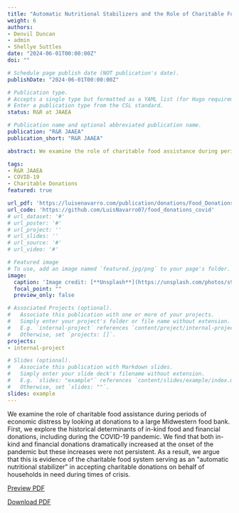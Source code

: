 ```yaml
---
title: "Automatic Nutritional Stabilizers and the Role of Charitable Food Assistance during Times of Crisis"
weight: 6
authors:
- Denvil Duncan
- admin
- Shellye Suttles
date: "2024-06-01T00:00:00Z"
doi: ""

# Schedule page publish date (NOT publication's date).
publishDate: "2024-06-01T00:00:00Z"

# Publication type.
# Accepts a single type but formatted as a YAML list (for Hugo requirements).
# Enter a publication type from the CSL standard.
status: R&R at JAAEA 

# Publication name and optional abbreviated publication name.
publication: "R&R JAAEA"
publication_short: "R&R JAAEA"

abstract: We examine the role of charitable food assistance during periods of economic distress by looking at donations to a large Midwestern food bank. First, we explore the historical determinants of in-kind food and financial donations, including during the COVID-19 pandemic. We find that both in-kind and financial donations dramatically increased at the onset of the pandemic but these increases were not persistent. As a result, we argue that this is evidence of the charitable food system serving as an "automatic nutritional stabilizer" in accepting charitable donations on behalf of households in need during times of crisis.

tags:
- R&R JAAEA
- COVID-19
- Charitable Donations
featured: true

url_pdf: 'https://luisenavarro.com/publication/donations/Food_Donations_Manuscript.pdf'
url_code: 'https://github.com/LuisNavarro07/food_donations_covid'
# url_dataset: '#'
# url_poster: '#'
# url_project: ''
# url_slides: ''
# url_source: '#'
# url_video: '#'

# Featured image
# To use, add an image named `featured.jpg/png` to your page's folder. 
image:
  caption: 'Image credit: [**Unsplash**](https://unsplash.com/photos/s9CC2SKySJM)'
  focal_point: ""
  preview_only: false

# Associated Projects (optional).
#   Associate this publication with one or more of your projects.
#   Simply enter your project's folder or file name without extension.
#   E.g. `internal-project` references `content/project/internal-project/index.md`.
#   Otherwise, set `projects: []`.
projects:
- internal-project

# Slides (optional).
#   Associate this publication with Markdown slides.
#   Simply enter your slide deck's filename without extension.
#   E.g. `slides: "example"` references `content/slides/example/index.md`.
#   Otherwise, set `slides: ""`.
slides: example
---
```


We examine the role of charitable food assistance during periods of economic distress by looking at donations to a large Midwestern food bank. First, we explore the historical determinants of in-kind food and financial donations, including during the COVID-19 pandemic. We find that both in-kind and financial donations dramatically increased at the onset of the pandemic but these increases were not persistent. As a result, we argue that this is evidence of the charitable food system serving as an "automatic nutritional stabilizer" in accepting charitable donations on behalf of households in need during times of crisis.

<a href="Food_Donations_Manuscript.pdf" target="_blank" class="btn btn-primary">Preview PDF</a>

<a href="Food_Donations_Manuscript.pdf" download class="btn btn-secondary">Download PDF</a>
